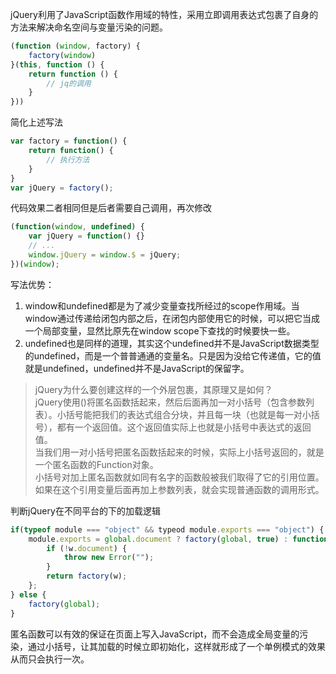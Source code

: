jQuery利用了JavaScript函数作用域的特性，采用立即调用表达式包裹了自身的方法来解决命名空间与变量污染的问题。
```js
(function (window, factory) {
    factory(window)
}(this, function () {
    return function () {
        // jq的调用
    }
}))
```
简化上述写法
```js
var factory = function() {
    return function() {
        // 执行方法
    }
}
var jQuery = factory();
```
代码效果二者相同但是后者需要自己调用，再次修改
```js
(function(window, undefined) {
    var jQuery = function() {}
    // ...
    window.jQuery = window.$ = jQuery;
})(window);
```
写法优势：  
1. window和undefined都是为了减少变量查找所经过的scope作用域。当window通过传递给闭包内部之后，在闭包内部使用它的时候，可以把它当成一个局部变量，显然比原先在window scope下查找的时候要快一些。  
2. undefined也是同样的道理，其实这个undefined并不是JavaScript数据类型的undefined，而是一个普普通通的变量名。只是因为没给它传递值，它的值就是undefined，undefined并不是JavaScript的保留字。  

> jQuery为什么要创建这样的一个外层包裹，其原理又是如何？  
jQuery使用()将匿名函数括起来，然后后面再加一对小括号（包含参数列表）。小括号能把我们的表达式组合分块，并且每一块（也就是每一对小括号），都有一个返回值。这个返回值实际上也就是小括号中表达式的返回值。  
当我们用一对小括号把匿名函数括起来的时候，实际上小括号返回的，就是一个匿名函数的Function对象。  
小括号对加上匿名函数就如同有名字的函数般被我们取得了它的引用位置。如果在这个引用变量后面再加上参数列表，就会实现普通函数的调用形式。  

判断jQuery在不同平台的下的加载逻辑
```js
if(typeof module === "object" && typeod module.exports === "object") {
    module.exports = global.document ? factory(global, true) : function(w) {
        if (!w.document) {
            throw new Error("");
        }
        return factory(w);
    };
} else {
    factory(global);
}
```
匿名函数可以有效的保证在页面上写入JavaScript，而不会造成全局变量的污染，通过小括号，让其加载的时候立即初始化，这样就形成了一个单例模式的效果从而只会执行一次。